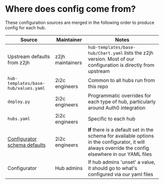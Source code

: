 # Where does config come from?

These configuration sources are merged in the following order to produce config
for each hub.

| Source | Maintainer | Notes |
| - | - | - |
| Upstream defaults from z2jh | z2jh maintainers | `hub-templates/base-hub/Chart.yaml` lists the z2jh version. Most of our configuration is directly from upstream | 
| `hub-templates/base-hub/values.yaml` | 2i2c engineers | Common to all hubs run from this repo |
| `deploy.py` | 2i2c engineers | Programmatic overrides for each type of hub, particularly around Auth0 integration |
| `hubs.yaml` | 2i2c engineers | Specific to each hub |
| [Configurator schema defaults](https://github.com/2i2c-org/pilot-hubs/blob/6248cf84f2e888cb89bbb75e591e9507dabf6f3c/hub-templates/base-hub/values.yaml#L125) | 2i2c engineers | **If** there is a default set in the schema for available options in the configurator, it will always override the config elsewhere in our YAML files | 
| Configurator | Hub admins | If hub admins 'unset' a value, it should go to what's configured via our yaml files|
